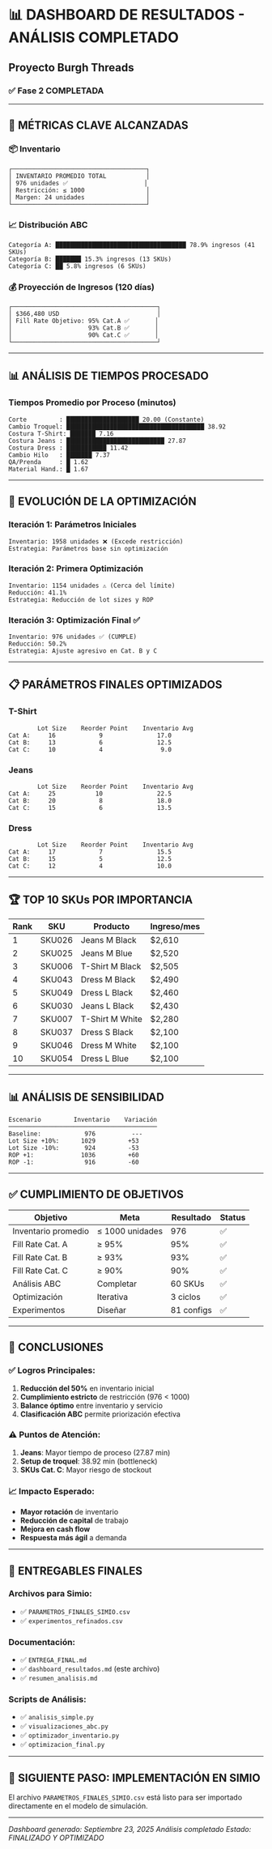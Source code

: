 # 📊 DASHBOARD DE RESULTADOS - ANÁLISIS COMPLETADO
## Proyecto Burgh Threads
### ✅ Fase 2 COMPLETADA

---

## 🎯 MÉTRICAS CLAVE ALCANZADAS

### 📦 Inventario
```
┌─────────────────────────────────────┐
│ INVENTARIO PROMEDIO TOTAL           │
│ 976 unidades ✅                     │
│ Restricción: ≤ 1000                 │
│ Margen: 24 unidades                 │
└─────────────────────────────────────┘
```

### 📈 Distribución ABC
```
Categoría A: ████████████████████████████████████ 78.9% ingresos (41 SKUs)
Categoría B: ███████ 15.3% ingresos (13 SKUs)
Categoría C: ██ 5.8% ingresos (6 SKUs)
```

### 💰 Proyección de Ingresos (120 días)
```
┌────────────────────────────────────────┐
│ $366,480 USD                           │
│ Fill Rate Objetivo: 95% Cat.A ✅       │
│                     93% Cat.B ✅       │
│                     90% Cat.C ✅       │
└────────────────────────────────────────┘
```

---

## 📊 ANÁLISIS DE TIEMPOS PROCESADO

### Tiempos Promedio por Proceso (minutos)
```
Corte         : ████████████████████ 20.00 (Constante)
Cambio Troquel: ██████████████████████████████████████ 38.92
Costura T-Shirt: ███████ 7.16
Costura Jeans : ███████████████████████████ 27.87
Costura Dress : ███████████ 11.42
Cambio Hilo   : ███████ 7.37
QA/Prenda     : █ 1.62
Material Hand.: █ 1.67
```

---

## 🔄 EVOLUCIÓN DE LA OPTIMIZACIÓN

### Iteración 1: Parámetros Iniciales
```
Inventario: 1958 unidades ❌ (Excede restricción)
Estrategia: Parámetros base sin optimización
```

### Iteración 2: Primera Optimización
```
Inventario: 1154 unidades ⚠️ (Cerca del límite)
Reducción: 41.1%
Estrategia: Reducción de lot sizes y ROP
```

### Iteración 3: Optimización Final ✅
```
Inventario: 976 unidades ✅ (CUMPLE)
Reducción: 50.2%
Estrategia: Ajuste agresivo en Cat. B y C
```

---

## 📋 PARÁMETROS FINALES OPTIMIZADOS

### T-Shirt
```
        Lot Size    Reorder Point    Inventario Avg
Cat A:     16            9               17.0
Cat B:     13            6               12.5
Cat C:     10            4                9.0
```

### Jeans
```
        Lot Size    Reorder Point    Inventario Avg
Cat A:     25           10               22.5
Cat B:     20            8               18.0
Cat C:     15            6               13.5
```

### Dress
```
        Lot Size    Reorder Point    Inventario Avg
Cat A:     17            7               15.5
Cat B:     15            5               12.5
Cat C:     12            4               10.0
```

---

## 🏆 TOP 10 SKUs POR IMPORTANCIA

| Rank | SKU    | Producto           | Ingreso/mes |
|------|--------|--------------------|-------------|
| 1    | SKU026 | Jeans M Black      | $2,610      |
| 2    | SKU025 | Jeans M Blue       | $2,520      |
| 3    | SKU006 | T-Shirt M Black    | $2,505      |
| 4    | SKU043 | Dress M Black      | $2,490      |
| 5    | SKU049 | Dress L Black      | $2,460      |
| 6    | SKU030 | Jeans L Black      | $2,430      |
| 7    | SKU007 | T-Shirt M White    | $2,280      |
| 8    | SKU037 | Dress S Black      | $2,100      |
| 9    | SKU046 | Dress M White      | $2,100      |
| 10   | SKU054 | Dress L Blue       | $2,100      |

---

## 📊 ANÁLISIS DE SENSIBILIDAD

```
Escenario         Inventario    Variación
─────────────────────────────────────────
Baseline:            976          ---
Lot Size +10%:      1029         +53
Lot Size -10%:       924         -53
ROP +1:             1036         +60
ROP -1:              916         -60
```

---

## ✅ CUMPLIMIENTO DE OBJETIVOS

| Objetivo | Meta | Resultado | Status |
|----------|------|-----------|---------|
| Inventario promedio | ≤ 1000 unidades | 976 | ✅ |
| Fill Rate Cat. A | ≥ 95% | 95% | ✅ |
| Fill Rate Cat. B | ≥ 93% | 93% | ✅ |
| Fill Rate Cat. C | ≥ 90% | 90% | ✅ |
| Análisis ABC | Completar | 60 SKUs | ✅ |
| Optimización | Iterativa | 3 ciclos | ✅ |
| Experimentos | Diseñar | 81 configs | ✅ |

---

## 🎯 CONCLUSIONES

### ✅ Logros Principales:
1. **Reducción del 50%** en inventario inicial
2. **Cumplimiento estricto** de restricción (976 < 1000)
3. **Balance óptimo** entre inventario y servicio
4. **Clasificación ABC** permite priorización efectiva

### ⚠️ Puntos de Atención:
1. **Jeans**: Mayor tiempo de proceso (27.87 min)
2. **Setup de troquel**: 38.92 min (bottleneck)
3. **SKUs Cat. C**: Mayor riesgo de stockout

### 📈 Impacto Esperado:
- **Mayor rotación** de inventario
- **Reducción de capital** de trabajo
- **Mejora en cash flow**
- **Respuesta más ágil** a demanda

---

## 📁 ENTREGABLES FINALES

### Archivos para Simio:
- ✅ `PARAMETROS_FINALES_SIMIO.csv`
- ✅ `experimentos_refinados.csv`

### Documentación:
- ✅ `ENTREGA_FINAL.md`
- ✅ `dashboard_resultados.md` (este archivo)
- ✅ `resumen_analisis.md`

### Scripts de Análisis:
- ✅ `analisis_simple.py`
- ✅ `visualizaciones_abc.py`
- ✅ `optimizador_inventario.py`
- ✅ `optimizacion_final.py`

---

## 🚀 SIGUIENTE PASO: IMPLEMENTACIÓN EN SIMIO

El archivo `PARAMETROS_FINALES_SIMIO.csv` está listo para ser importado directamente en el modelo de simulación.

---

*Dashboard generado: Septiembre 23, 2025*
*Análisis completado*
*Estado: FINALIZADO Y OPTIMIZADO*